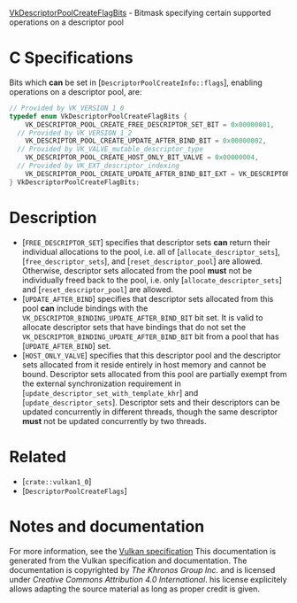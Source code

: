 [VkDescriptorPoolCreateFlagBits](https://www.khronos.org/registry/vulkan/specs/1.3-extensions/man/html/VkDescriptorPoolCreateFlagBits.html) - Bitmask specifying certain supported operations on a descriptor pool

# C Specifications
Bits which  **can**  be set in [`DescriptorPoolCreateInfo::flags`],
enabling operations on a descriptor pool, are:
```c
// Provided by VK_VERSION_1_0
typedef enum VkDescriptorPoolCreateFlagBits {
    VK_DESCRIPTOR_POOL_CREATE_FREE_DESCRIPTOR_SET_BIT = 0x00000001,
  // Provided by VK_VERSION_1_2
    VK_DESCRIPTOR_POOL_CREATE_UPDATE_AFTER_BIND_BIT = 0x00000002,
  // Provided by VK_VALVE_mutable_descriptor_type
    VK_DESCRIPTOR_POOL_CREATE_HOST_ONLY_BIT_VALVE = 0x00000004,
  // Provided by VK_EXT_descriptor_indexing
    VK_DESCRIPTOR_POOL_CREATE_UPDATE_AFTER_BIND_BIT_EXT = VK_DESCRIPTOR_POOL_CREATE_UPDATE_AFTER_BIND_BIT,
} VkDescriptorPoolCreateFlagBits;
```

# Description
- [`FREE_DESCRIPTOR_SET`] specifies that descriptor sets  **can**  return their individual allocations to the pool, i.e. all of [`allocate_descriptor_sets`], [`free_descriptor_sets`], and [`reset_descriptor_pool`] are allowed. Otherwise, descriptor sets allocated from the pool  **must**  not be individually freed back to the pool, i.e. only [`allocate_descriptor_sets`] and [`reset_descriptor_pool`] are allowed.
- [`UPDATE_AFTER_BIND`] specifies that descriptor sets allocated from this pool  **can**  include bindings with the `VK_DESCRIPTOR_BINDING_UPDATE_AFTER_BIND_BIT` bit set. It is valid to allocate descriptor sets that have bindings that do not set the `VK_DESCRIPTOR_BINDING_UPDATE_AFTER_BIND_BIT` bit from a pool that has [`UPDATE_AFTER_BIND`] set.
- [`HOST_ONLY_VALVE`] specifies that this descriptor pool and the descriptor sets allocated from it reside entirely in host memory and cannot be bound. Descriptor sets allocated from this pool are partially exempt from the external synchronization requirement in [`update_descriptor_set_with_template_khr`] and [`update_descriptor_sets`]. Descriptor sets and their descriptors can be updated concurrently in different threads, though the same descriptor  **must**  not be updated concurrently by two threads.

# Related
- [`crate::vulkan1_0`]
- [`DescriptorPoolCreateFlags`]

# Notes and documentation
For more information, see the [Vulkan specification](https://www.khronos.org/registry/vulkan/specs/1.3-extensions/html/vkspec.html)
This documentation is generated from the Vulkan specification and documentation.
The documentation is copyrighted by *The Khronos Group Inc.* and is licensed under *Creative Commons Attribution 4.0 International*.
his license explicitely allows adapting the source material as long as proper credit is given.
        